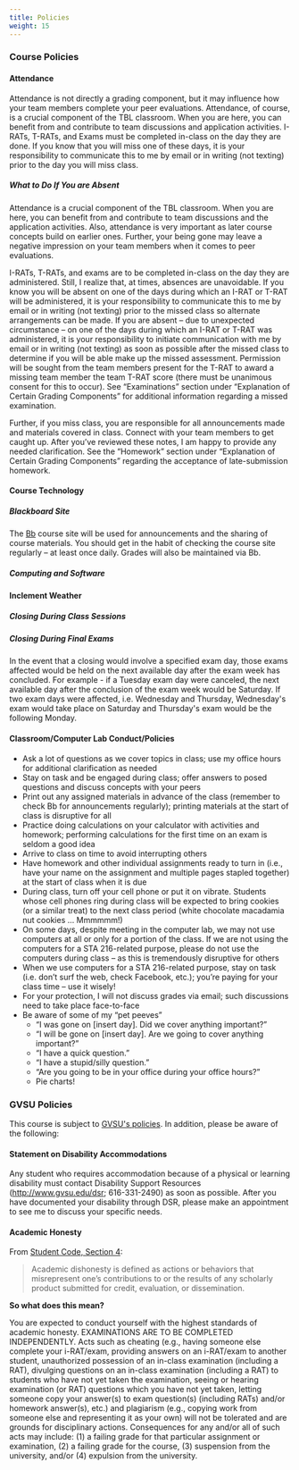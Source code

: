 ```yaml
---
title: Policies
weight: 15
---
```

<!-- 
[help-center](https://github.com/sta518/discussion)

(https://classroom.github.com/classrooms/52968993-sta-418-518-classroom)

For connecting to LMS - LATER
(https://github.blog/2019-08-13-use-github-classroom-with-your-own-tools/)
(https://classroom.github.com/help/setup-generic-lms)
--> 

### Course Policies

#### Attendance

Attendance is not directly a grading component, but it may influence how your team members complete your peer evaluations.  Attendance, of course, is a crucial component of the TBL classroom.  When you are here, you can benefit from and contribute to team discussions and application activities.  I-RATs, T-RATs, and Exams must be completed in-class on the day they are done.  If you know that you will miss one of these days, it is your responsibility to communicate this to me by email or in writing (not texting) prior to the day you will miss class.

##### What to Do If You are Absent

Attendance is a crucial component of the TBL classroom.  When you are here, you can benefit from and contribute to team discussions and the application activities.  Also, attendance is very important as later course concepts build on earlier ones.  Further, your being gone may leave a negative impression on your team members when it comes to peer evaluations.

I-RATs, T-RATs, and exams are to be completed in-class on the day they are administered.  Still, I realize that, at times, absences are unavoidable.  If you know you will be absent on one of the days during which an I-RAT or T-RAT will be administered, it is your responsibility to communicate this to me by email or in writing (not texting) prior to the missed class so alternate arrangements can be made.  If you are absent – due to unexpected circumstance – on one of the days during which an I-RAT or T-RAT was administered, it is your responsibility to initiate communication with me by email or in writing (not texting) as soon as possible after the missed class to determine if you will be able make up the missed assessment.  Permission will be sought from the team members present for the T-RAT to award a missing team member the team T-RAT score (there must be unanimous consent for this to occur).  See “Examinations” section under “Explanation of Certain Grading Components” for additional information regarding a missed examination.   

Further, if you miss class, you are responsible for all announcements made and materials covered in class.  Connect with your team members to get caught up.  After you’ve reviewed these notes, I am happy to provide any needed clarification.  See the “Homework” section under “Explanation of Certain Grading Components” regarding the acceptance of late-submission homework.


#### Course Technology

##### Blackboard Site

The [Bb](https://mybb.gvsu.edu) course site will be used for announcements and the sharing of course materials.
You should get in the habit of checking the course site regularly – at least once daily.
Grades will also be maintained via Bb.

##### Computing and Software



#### Inclement Weather 

##### Closing During Class Sessions



##### Closing During Final Exams

In the event that a closing would involve a specified exam day, those exams affected would be held on the next available day after the exam week has concluded.
For example - if a Tuesday exam day were canceled, the next available day after the conclusion of the exam week would be Saturday.  If two exam days were affected, i.e. Wednesday and Thursday, Wednesday's exam would take place on Saturday and Thursday's exam would be the following Monday.

#### Classroom/Computer Lab Conduct/Policies

- Ask a lot of questions as we cover topics in class; use my office hours for additional clarification as needed
- Stay on task and be engaged during class; offer answers to posed questions and discuss concepts with your peers
- Print out any assigned materials in advance of the class (remember to check Bb for announcements regularly); printing materials at the start of class is disruptive for all
- Practice doing calculations on your calculator with activities and homework; performing calculations for the first time on an exam is seldom a good idea
- Arrive to class on time to avoid interrupting others
- Have homework and other individual assignments ready to turn in (i.e., have your name on the assignment and multiple pages stapled together) at the start of class when it is due
- During class, turn off your cell phone or put it on vibrate.  Students whose cell phones ring during class will be expected to bring cookies (or a similar treat) to the next class period (white chocolate macadamia nut cookies … Mmmmmm!)
- On some days, despite meeting in the computer lab, we may not use computers at all or only for a portion of the class.  If we are not using the computers for a STA 216-related purpose, please do not use the computers during class – as this is tremendously disruptive for others
- When we use computers for a STA 216-related purpose, stay on task (i.e. don’t surf the web, check Facebook, etc.); you’re paying for your class time – use it wisely!
- For your protection, I will not discuss grades via email; such discussions need to take place face-to-face
- Be aware of some of my “pet peeves”
  - “I was gone on [insert day].  Did we cover anything important?”
  - “I will be gone on [insert day].  Are we going to cover anything important?”
  - “I have a quick question.”
  - “I have a stupid/silly question.”
  - “Are you going to be in your office during your office hours?”
  - Pie charts!


### GVSU Policies

This course is subject to [GVSU's policies](http://www.gvsu.edu/coursepolicies).
In addition, please be aware of the following:  

#### Statement on Disability Accommodations

Any student who requires accommodation because of a physical or learning disability must contact Disability Support Resources (http://www.gvsu.edu/dsr; 616-331-2490) as soon as possible.
After you have documented your disability through DSR, please make an appointment to see me to discuss your specific needs.  

#### Academic Honesty

From [Student Code, Section 4](https://www.gvsu.edu/policies/policy.htm?policyId=EFAB64E1-C25B-E1A3-CA2B08B0B821C774&search=): 

> Academic dishonesty is defined as actions or behaviors that misrepresent one’s contributions to or the results of any scholarly product submitted for credit, evaluation, or dissemination. 

**So what does this mean?**

You are expected to conduct yourself with the highest standards of academic honesty.
EXAMINATIONS ARE TO BE COMPLETED INDEPENDENTLY.
Acts such as cheating (e.g., having someone else complete your i-RAT/exam, providing answers on an i-RAT/exam to another student, unauthorized possession of an in-class examination (including a RAT), divulging questions on an in-class examination (including a RAT) to students who have not yet taken the examination, seeing or hearing examination (or RAT) questions which you have not yet taken, letting someone copy your answer(s) to exam question(s) (including RATs) and/or homework answer(s), etc.) and plagiarism (e.g., copying work from someone else and representing it as your own) will not be tolerated and are grounds for disciplinary actions.
Consequences for any and/or all of such acts may include: (1) a failing grade for that particular assignment or examination, (2) a failing grade for the course, (3) suspension from the university, and/or (4) expulsion from the university.
